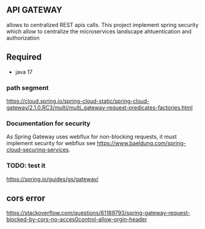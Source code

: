 ## API GATEWAY
allows to centralized REST apis calls. This project implement spring security which allow to centralize the microservices landscape ahtuentication and authorization

## Required
- java 17

### path segment 
https://cloud.spring.io/spring-cloud-static/spring-cloud-gateway/2.1.0.RC3/multi/multi_gateway-request-predicates-factories.html
### Documentation for security
As Spring Gateway uses webflux for non-blocking requests, it must implement security for webflux
see https://www.baeldung.com/spring-cloud-securing-services.

### TODO: test it
https://spring.io/guides/gs/gateway/

## cors error
https://stackoverflow.com/questions/61189793/spring-gateway-request-blocked-by-cors-no-acces0control-allow-orgin-header